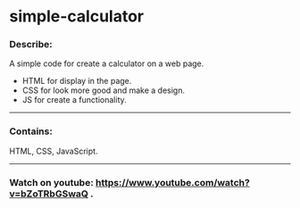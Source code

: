 # simple-calculator

### Describe: 
A simple code for create a calculator on a web page.

* HTML for display in the page.
* CSS for look more good and make a design.
* JS for create a functionality.

---

### Contains: 
HTML, CSS, JavaScript.

---

### Watch on youtube: https://www.youtube.com/watch?v=bZoTRbGSwaQ .
